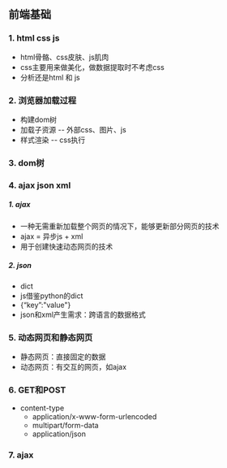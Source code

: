 ## 前端基础

### 1. html css js

- html骨骼、css皮肤、js肌肉
- css主要用来做美化，做数据提取时不考虑css
- 分析还是html 和 js

### 2. 浏览器加载过程

- 构建dom树
- 加载子资源 -- 外部css、图片、js
- 样式渲染 -- css执行

### 3. dom树

### 4. ajax json xml

##### 1. ajax

- 一种无需重新加载整个网页的情况下，能够更新部分网页的技术
- ajax = 异步js + xml
- 用于创建快速动态网页的技术

##### 2. json

- dict
- js借鉴python的dict
- {“key”:"value"}
- json和xml产生需求：跨语言的数据格式

### 5. 动态网页和静态网页

- 静态网页：直接固定的数据
- 动态网页：有交互的网页，如ajax

### 6. GET和POST

- content-type
  - application/x-www-form-urlencoded
  - multipart/form-data
  - application/json

### 7. ajax

